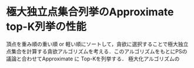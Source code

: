 # 極大独立点集合列挙のApproximate top-K列挙の性能

頂点を重み順の重い順 or 軽い順にソートして，貪欲に選択することで極大独立点集合を計算する貪欲アルゴリズムを考える．このアルゴリズムをもとにPSの議論と合わせてApproximate に Top-Kを列挙する．
極大化アルゴリズムの